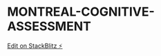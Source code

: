 # MONTREAL-COGNITIVE-ASSESSMENT

[Edit on StackBlitz ⚡️](https://stackblitz.com/edit/angular-dck36n-azdmpx)